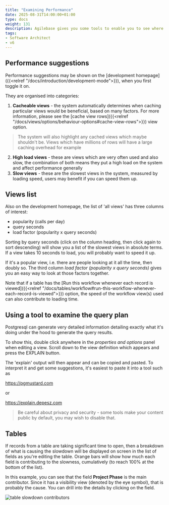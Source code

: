 ```yaml
---
title: "Examining Performance"
date: 2025-08-31T14:00:00+01:00
type: docs
weight: 131
description: Agilebase gives you some tools to enable you to see where performance issues might be surfacing
tags:
- Software Architect
- v6
---
```

## Performance suggestions
Performance suggestions may be shown on the [development homepage]({{<relref "/docs/introduction/development-mode">}}), when you first toggle it on.

They are organised into categories:

1. **Cacheable views** - the system automatically determines when caching particular views would be beneficial, based on many factors. For more information, please see the [cache view rows]({{<relref "/docs/views/options/behaviour-options#cache-view-rows">}}) view option.
> The system will also highlight any cached views which maybe shouldn't be. Views which have millions of rows will have a large caching overhead for example
2. **High load views** - these are views which are very often used and also slow, the combination of both means they put a high load on the system and affect performance generally
3. **Slow views** - these are the slowest views in the system, measured by loading speed, users may benefit if you can speed them up.

## Views list
Also on the development homepage, the list of 'all views' has three columns of interest:
* popularity (calls per day)
* query seconds
* load factor (popularity x query seconds)

Sorting by query seconds (click on the column heading, then click again to sort descending) will show you a list of the slowest views in absolute terms.
If a view takes 10 seconds to load, you will probably want to speed it up.

If it's a popular view, i.e. there are people looking at it all the time, then doubly so. The third column *load factor (popularity x query seconds)* gives you an easy way to look at those factors together.

Note that if a table has the [Run this workflow whenever each record is viewed]({{<relref "/docs/tables/workflow#run-this-workflow-whenever-each-record-is-viewed">}}) option, the speed of the workflow view(s) used can also contribute to loading time.

## Using a tool to examine the query plan

Postgresql can generate very detailed information detailing exactly what it's doing under the hood to generate the query results.

To show this, double click anywhere in the *properties and options* panel when editing a view. Scroll down to the view definition which appears and press the EXPLAIN button.

The 'explain' output will then appear and can be copied and pasted. To interpret it and get some suggestions, it's easiest to paste it into a tool such as

https://pgmustard.com

or

https://explain.depesz.com

> Be careful about privacy and security - some tools make your content public by default, you may wish to disable that.
 
## Tables
If records from a table are taking significant time to open, then a breakdown of what is causing the slowdown will be displayed on screen in the list of fields as you're editing the table.
Orange bars will show how much each field is contributing to the slowness, cumulatively (to reach 100% at the bottom of the list).

In this example, you can see that the field **Project Phase** is the main contributor. Since it has a visibility view (denoted by the eye symbol), that is probably the cause. You can drill into the details by clicking on the field.

![table slowdown contributors](/table_speed.png)




